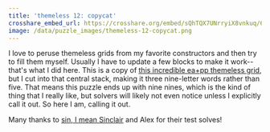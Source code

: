 ```yaml
---
title: 'themeless 12: copycat'
crosshare_embed_url: https://crosshare.org/embed/sQhTQX7UNrryiX8vnkuq/6GZEUgttSaMcNGI8CIiXptC8S1E3
image: /data/puzzle_images/themeless-12-copycat.png
---
```


I love to peruse themeless grids from my favorite constructors and then try to fill them myself. Usually I have to update a few blocks to make it work-- that's what I did here. This is a copy of <a href="http://gridsthesedays.blogspot.com/2021/08/puzzle-97-themeless-31-with-erik-agard.html" target="_blank">this incredible ea+pp themeless grid</a>, but I cut into that central stack, making it three nine-letter words rather than five. That means this puzzle ends up with nine nines, which is the kind of thing that I really like, but solvers will likely not even notice unless I explicitly call it out. So here I am, calling it out.

Many thanks to <a href="https://twitter.com/sinclaaair" target="_blank">sin, I mean Sinclair</a> and Alex for their test solves!

